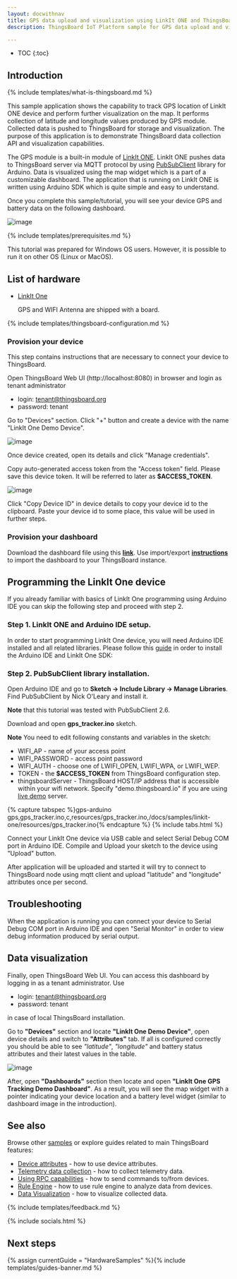 ```yaml
---
layout: docwithnav
title: GPS data upload and visualization using LinkIt ONE and ThingsBoard
description: ThingsBoard IoT Platform sample for GPS data upload and visualization using LinkIt ONE

---
```


* TOC
{:toc}

## Introduction
{% include templates/what-is-thingsboard.md %}

This sample application shows the capability to track GPS location of LinkIt ONE device and perform further visualization on the map. 
It performs collection of latitude and longitude values produced by GPS module. 
Collected data is pushed to ThingsBoard for storage and visualization.
The purpose of this application is to demonstrate ThingsBoard data collection API and visualization capabilities.

The GPS module is a built-in module of [LinkIt ONE](https://wiki.seeedstudio.com/LinkIt_ONE/). 
LinkIt ONE pushes data to ThingsBoard server via MQTT protocol by using [PubSubClient](https://github.com/knolleary/pubsubclient) library for Arduino.
Data is visualized using the map widget which is a part of a customizable dashboard. 
The application that is running on LinkIt ONE is written using Arduino SDK which is quite simple and easy to understand.

Once you complete this sample/tutorial, you will see your device GPS and battery data on the following dashboard.

![image](https://img.tbqa.cloud/samples/linkit-one/gps/dashboard.png)

{% include templates/prerequisites.md %}

This tutorial was prepared for Windows OS users. However, it is possible to run it on other OS (Linux or MacOS).
 
## List of hardware

 - [LinkIt One](https://www.seeedstudio.com/LinkIt-ONE-p-2017.html) 
   
   GPS and WIFI Antenna are shipped with a board.
 
{% include templates/thingsboard-configuration.md %}

### Provision your device

This step contains instructions that are necessary to connect your device to ThingsBoard.

Open ThingsBoard Web UI (http://localhost:8080) in browser and login as tenant administrator

 - login: tenant@thingsboard.org
 - password: tenant
 
Go to "Devices" section. Click "+" button and create a device with the name "LinkIt One Demo Device". 

![image](https://img.tbqa.cloud/samples/linkit-one/gps/device.png)

Once device created, open its details and click "Manage credentials".

Copy auto-generated access token from the "Access token" field. Please save this device token. It will be referred to later as **$ACCESS_TOKEN**.

![image](https://img.tbqa.cloud/samples/linkit-one/gps/credentials.png)


Click "Copy Device ID" in device details to copy your device id to the clipboard.
Paste your device id to some place, this value will be used in further steps.

### Provision your dashboard

Download the dashboard file using this [**link**](/docs/samples/linkit-one/resources/linkit_one_gps_dashboard_v2.json). 
Use import/export [**instructions**](/docs/user-guide/ui/dashboards/#dashboard-importexport) to import the dashboard to your ThingsBoard instance.

## Programming the LinkIt One device

If you already familiar with basics of LinkIt One programming using Arduino IDE you can skip the following step and proceed with step 2.

### Step 1. LinkIt ONE and Arduino IDE setup.

In order to start programming LinkIt One device, you will need Arduino IDE installed and all related libraries. Please follow this [guide](https://github.com/MediaTek-Labs) in order to install the Arduino IDE and LinkIt One SDK:

### Step 2. PubSubClient library installation.

Open Arduino IDE and go to **Sketch -> Include Library -> Manage Libraries**. Find PubSubClient by Nick O'Leary and install it. 

**Note** that this tutorial was tested with PubSubClient 2.6.

Download and open **gps_tracker.ino** sketch. 

**Note** You need to edit following constants and variables in the sketch:

 - WIFI_AP - name of your access point
 - WIFI_PASSWORD - access point password
 - WIFI_AUTH - choose one of LWIFI_OPEN, LWIFI_WPA, or LWIFI_WEP.
 - TOKEN - the **$ACCESS_TOKEN** from ThingsBoard configuration step.
 - thingsboardServer - ThingsBoard HOST/IP address that is accessible within your wifi network. Specify "demo.thingsboard.io" if you are using [live demo](https://demo.thingsboard.io/) server.

{% capture tabspec %}gps-arduino
gps,gps_tracker.ino,c,resources/gps_tracker.ino,/docs/samples/linkit-one/resources/gps_tracker.ino{% endcapture %}
{% include tabs.html %}

Connect your LinkIt One device via USB cable and select Serial Debug COM port in Arduino IDE. Compile and Upload your sketch to the device using "Upload" button.

After application will be uploaded and started it will try to connect to ThingsBoard node using mqtt client and upload "latitude" and "longitude" attributes once per second.

## Troubleshooting

When the application is running you can connect your device to Serial Debug COM port in Arduino IDE and open "Serial Monitor" in order to view debug information produced by serial output.

## Data visualization

Finally, open ThingsBoard Web UI. You can access this dashboard by logging in as a tenant administrator. Use

 - login: tenant@thingsboard.org
 - password: tenant

in case of local ThingsBoard installation.
  
Go to **"Devices"** section and locate **"LinkIt One Demo Device"**, open device details and switch to **"Attributes"** tab. 
If all is configured correctly you should be able to see *"latitude"*, *"longitude"* and battery status attributes and their latest values in the table.

![image](https://img.tbqa.cloud/samples/linkit-one/gps/attributes.png)

After, open **"Dashboards"** section then locate and open **"LinkIt One GPS Tracking Demo Dashboard"**. 
As a result, you will see the map widget with a pointer indicating your device location and a battery level widget (similar to dashboard image in the introduction).

## See also

Browse other [samples](/docs/samples) or explore guides related to main ThingsBoard features:

 - [Device attributes](/docs/user-guide/attributes/) - how to use device attributes.
 - [Telemetry data collection](/docs/user-guide/telemetry/) - how to collect telemetry data.
 - [Using RPC capabilities](/docs/user-guide/rpc/) - how to send commands to/from devices.
 - [Rule Engine](/docs/user-guide/rule-engine/) - how to use rule engine to analyze data from devices.
 - [Data Visualization](/docs/user-guide/visualization/) - how to visualize collected data.

{% include templates/feedback.md %}
 
{% include socials.html %}

## Next steps

{% assign currentGuide = "HardwareSamples" %}{% include templates/guides-banner.md %}


